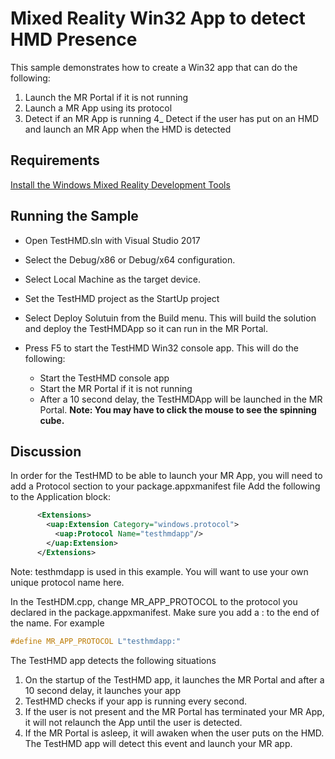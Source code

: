 # Mixed Reality Win32 App to detect HMD Presence
This sample demonstrates how to create a Win32 app that can do the following:

1) Launch the MR Portal if it is not running
2) Launch a MR App using its protocol
3) Detect if an MR App is running
4_ Detect if the user has put on an HMD and launch an MR App when the HMD is detected

## Requirements

[Install the Windows Mixed Reality Development Tools](https://developer.microsoft.com/en-us/windows/mixed-reality/install_the_tools)

## Running the Sample

* Open TestHMD.sln with Visual Studio 2017

* Select the Debug/x86 or Debug/x64 configuration. 

* Select Local Machine as the target device.

* Set the TestHMD project as the StartUp project

* Select Deploy Solutuin from the Build menu. This will build the solution and deploy the TestHMDApp so it can run in the MR Portal.

* Press F5 to start the TestHMD Win32 console app. This will do the following:

  * Start the TestHMD console app
  * Start the MR Portal if it is not running
  * After a 10 second delay, the TestHMDApp will be launched in the MR Portal. **Note: You may have to click the mouse to see the spinning cube.**


## Discussion

In order for the TestHMD to be able to launch your MR App, you will need to add a Protocol section to your package.appxmanifest file
Add the following to the Application block:

```xml
      <Extensions>
        <uap:Extension Category="windows.protocol">
          <uap:Protocol Name="testhmdapp"/>
        </uap:Extension>
      </Extensions>
```

Note: testhmdapp is used in this example. You will want to use your own unique protocol name here.

In the TestHDM.cpp, change MR_APP_PROTOCOL to the protocol you declared in the package.appxmanifest. Make sure you add a : to the end of the name. For example

```cpp
#define MR_APP_PROTOCOL L"testhmdapp:"
```

The TestHMD app detects the following situations

1. On the startup of the TestHMD app, it launches the MR Portal and after a 10 second delay, it launches your app
1. TestHMD checks if your app is running every second.
1. If the user is not present and the MR Portal has terminated your MR App, it will not relaunch the App until the user is detected.
1. If the MR Portal is asleep, it will awaken when the user puts on the HMD. The TestHMD app will detect this event and launch your MR app.

